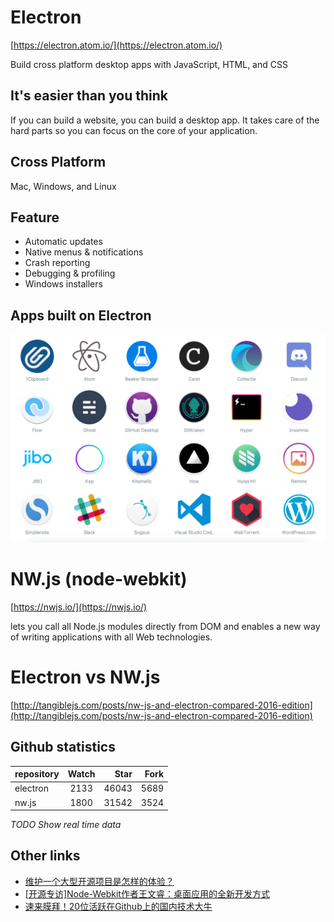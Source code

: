 # Electron

[https://electron.atom.io/](https://electron.atom.io/)

Build cross platform desktop apps with JavaScript, HTML, and CSS

## It's easier than you think
If you can build a website, you can build a desktop app. It takes care of the hard parts so you can focus on the core of your application.

## Cross Platform
Mac, Windows, and Linux

## Feature
* Automatic updates
* Native menus & notifications
* Crash reporting
* Debugging & profiling
* Windows installers

## Apps built on Electron
![Electron Apps](./images/electron-apps.png)

# NW.js (node-webkit)

[https://nwjs.io/](https://nwjs.io/)

lets you call all Node.js modules directly from DOM and enables a new way of writing applications with all Web technologies.

# Electron vs NW.js
[http://tangiblejs.com/posts/nw-js-and-electron-compared-2016-edition](http://tangiblejs.com/posts/nw-js-and-electron-compared-2016-edition)

## Github statistics

| repository    | Watch   | Star    | Fork    |
| ------------- |:-------:| -------:| -------:|
| electron      | 2133    | 46043   | 5689    |
| nw.js         | 1800    | 31542   | 3524    |

*TODO Show real time data*

## Other links

* [维护一个大型开源项目是怎样的体验？](https://www.zhihu.com/question/36292298)
* [[开源专访]Node-Webkit作者王文睿：桌面应用的全新开发方式](http://www.csdn.net/article/2014-01-08/2818066-Node-Webkit)
* [速来膜拜！20位活跃在Github上的国内技术大牛](http://code.csdn.net/news/2821086)
